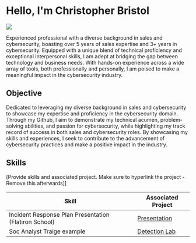 # Hello, I'm Christopher Bristol
<a href="https://www.linkedin.com/in/christopher-bristol-29096947/"><img src="https://img.shields.io/badge/-LinkedIn-0072b1?&style=for-the-badge&logo=linkedin&logoColor=white" /></a>




Experienced professional with a diverse background in sales and cybersecurity, boasting over 5 years of sales expertise and 3+ years in cybersecurity. Equipped with a unique blend of technical proficiency and exceptional interpersonal skills, I am adept at bridging the gap between technology and business needs. With hands-on experience across a wide array of tools, both professionally and personally, I am poised to make a meaningful impact in the cybersecurity industry.

## Objective


Dedicated to leveraging my diverse background in sales and cybersecurity to showcase my expertise and proficiency in the cybersecurity domain. Through my Github, I aim to demonstrate my technical acumen, problem-solving abilities, and passion for cybersecurity, while highlighting my track record of success in both sales and cybersecurity roles. By showcasing my skills and experiences, I seek to contribute to the advancement of cybersecurity practices and make a positive impact in the industry.

## Skills
[Provide skills and associated project. Make sure to hyperlink the project - Remove this afterwards]]

| Skill                                         | Associated Project         |
|-----------------------------------------------|----------------------------|
| Incident Response Plan Presentation (Flatiron School)         | <a href="https://github.com/Lonobristol/LonoBristol/blob/main/Capstone%20Presentation%20(12).pdf">Presentation</a>|
| Soc Analyst Traige example | <a href="https://medium.com/@lonobristol/triage-brute-force-alert-97f7250a6ddd">Detection Lab</a>|


